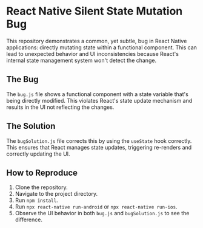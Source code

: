 # React Native Silent State Mutation Bug

This repository demonstrates a common, yet subtle, bug in React Native applications: directly mutating state within a functional component.  This can lead to unexpected behavior and UI inconsistencies because React's internal state management system won't detect the change.

## The Bug
The `bug.js` file shows a functional component with a state variable that's being directly modified.  This violates React's state update mechanism and results in the UI not reflecting the changes.

## The Solution
The `bugSolution.js` file corrects this by using the `useState` hook correctly.  This ensures that React manages state updates, triggering re-renders and correctly updating the UI.

## How to Reproduce
1. Clone the repository.
2. Navigate to the project directory.
3. Run `npm install`.
4. Run `npx react-native run-android` or `npx react-native run-ios`.
5. Observe the UI behavior in both `bug.js` and `bugSolution.js` to see the difference.